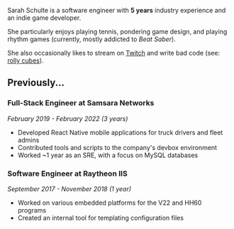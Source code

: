 
Sarah Schulte is a software engineer with **5 years** industry experience and an indie game developer.

She particularly enjoys playing tennis, pondering game design, and playing rhythm games (currently, mostly addicted to _Beat Saber_).

She also occasionally likes to stream on [Twitch](https://twitch.tv/badcop_) and write bad code (see: [rolly cubes](https://github.com/cgsdev0/rollycubes)).

## Previously...

### Full-Stack Engineer at Samsara Networks
_February 2019 - February 2022 (3 years)_
* Developed React Native mobile applications for truck drivers and fleet admins
* Contributed tools and scripts to the company's devbox environment
* Worked ~1 year as an SRE, with a focus on MySQL databases

### Software Engineer at Raytheon IIS
_September 2017 - November 2018 (1 year)_
* Worked on various embedded platforms for the V22 and HH60 programs
* Created an internal tool for templating configuration files

